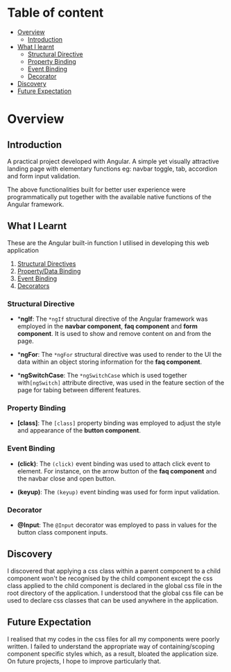 # Table of content

- [Overview](#overview)
  - [Introduction](#introduction)
- [What I learnt](#what-i-learnt)
  - [Structural Directive](#structural-directive)
  - [Property Binding](#property-binding)
  - [Event Binding](#event-binding)
  - [Decorator](#decorator)
- [Discovery](#discovery)
- [Future Expectation](#future-expectation)

# Overview

## Introduction

A practical project developed with Angular. A simple yet visually attractive landing page
with elementary functions eg: navbar toggle, tab, accordion and form input validation.

The above functionalities built for better user experience were programmatically
put together with the available native functions of the Angular framework.

## What I Learnt

These are the Angular built-in function I utilised in developing this web application

1. [Structural Directives](#structural-directive)
2. [Property/Data Binding](#property-binding)
3. [Event Binding](#event-binding)
4. [Decorators](#decorator)

### Structural Directive

- \***ngIf**: The `*ngIf` structural directive of the Angular framework was employed in the **navbar component**,
  **faq component** and **form component**. It is used to show and remove content on and from
  the page.

- \***ngFor**: The `*ngFor` structural directive was used to render to the UI the data within an object storing
  information for the **faq component**.

- \***ngSwitchCase**: The `*ngSwitchCase` which is used together with`[ngSwitch]` attribute directive, was used
  in the feature section of the page for tabing between different features.

### Property Binding

- **\[class\]**: The `[class]` property binding was employed to adjust the style and appearance of the **button component**.

### Event Binding

- **\(click\)**: The `(click)` event binding was used to attach click event to element. For instance, on the arrow button
  of the **faq component** and the navbar close and open button.

- **\(keyup\)**: The `(keyup)` event binding was used for form input validation.

### Decorator

- **\@Input**: The `@Input` decorator was employed to pass in values for the button class component inputs.

## Discovery

I discovered that applying a css class within a parent component to a child component won't be recognised by the child component except the css class applied to the child component is declared in
the global css file in the root directory of the application. I understood that the global css file can be used to declare css classes that can
be used anywhere in the application.

## Future Expectation

I realised that my codes in the css files for all my components were poorly written. I failed to
understand the appropriate way of containing/scoping component specific styles which, as a result, bloated the application size. On future projects,
I hope to improve particularly that.
